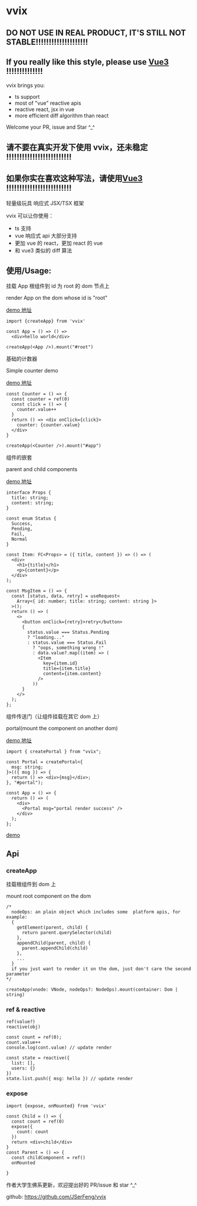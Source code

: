 # vvix

## DO NOT USE IN REAL PRODUCT, IT'S STILL NOT STABLE!!!!!!!!!!!!!!!!!!!!

## If you really like this style, please use [Vue3](https://github.com/vuejs/vue-next) !!!!!!!!!!!!!!

vvix brings you:

- ts support
- most of "vue" reactive apis
- reactive react, jsx in vue
- more efficient diff algorithm than react

Welcome your PR, issue and Star ^\_^

## 请不要在真实开发下使用 vvix，还未稳定 !!!!!!!!!!!!!!!!!!!!!!!!!

## 如果你实在喜欢这种写法，请使用[Vue3](https://github.com/vuejs/vue-next) !!!!!!!!!!!!!!!!!!!!!!!!!

轻量级玩具 响应式 JSX/TSX 框架

vvix 可以让你使用：

- ts 支持
- vue 响应式 api 大部分支持
- 更加 vue 的 react，更加 react 的 vue
- 和 vue3 类似的 diff 算法

## 使用/Usage:

挂载 App 根组件到 id 为 root 的 dom 节点上

render App on the dom whose id is "root"

[demo 地址](https://codesandbox.io/s/eloquent-easley-us90x?file=/src/App.tsx)

```
import {createApp} from 'vvix'

const App = () => () =>
  <div>hello world</div>

createApp(<App />).mount("#root")
```

基础的计数器

Simple counter demo

[demo 地址](https://codesandbox.io/s/eloquent-easley-us90x?file=/src/Counter.tsx)

```
const Counter = () => {
  const counter = ref(0)
  const click = () => {
    counter.value++
  }
  return () => <div onClick={click}>
    counter: {counter.value}
  </div>
}

createApp(<Counter />).mount("#app")
```

组件的嵌套

parent and child components

[demo 地址](https://codesandbox.io/s/eloquent-easley-us90x?file=/src/MsgItem.tsx:49-166)

```
interface Props {
  title: string;
  content: string;
}

const enum Status {
  Success,
  Pending,
  Fail,
  Normal
}

const Item: FC<Props> = ({ title, content }) => () => (
  <div>
    <h1>{title}</h1>
    <p>{content}</p>
  </div>
);

const MsgItem = () => {
  const [status, data, retry] = useRequest<
    Array<{ id: number; title: string; content: string }>
  >();
  return () => (
    <>
      <button onClick={retry}>retry</button>
      {
        status.value === Status.Pending
        ? "loading..."
        : status.value === Status.Fail
          ? "oops, something wrong !"
          : data.value?.map((item) => (
            <Item
              key={item.id}
              title={item.title}
              content={item.content}
            />
          ))
      }
    </>
  );
};
```

组件传送门（让组件挂载在其它 dom 上）

portal(mount the component on another dom)

[demo 地址](https://codesandbox.io/s/eloquent-easley-us90x?file=/src/Modal.tsx:0-271)

```
import { createPortal } from "vvix";

const Portal = createPortal<{
  msg: string;
}>(({ msg }) => {
  return () => <div>{msg}</div>;
}, "#portal");

const App = () => {
  return () => (
    <div>
      <Portal msg="portal render success" />
    </div>
  );
};
```

[demo](https://codesandbox.io/s/eloquent-easley-us90x?file=/src/App.tsx)

## Api

### createApp

挂载根组件到 dom 上

mount root component on the dom

```
/*
  nodeOps: an plain object which includes some  platform apis, for example:
  {
    getElement(parent, child) {
      return parent.querySelector(child)
    },
    appendChild(parent, child) {
      parent.appendChild(child)
    },
    ...
  }
  if you just want to render it on the dom, just don't care the second parameter
*/

createApp(vnode: VNode, nodeOps?: NodeOps).mount(container: Dom | string)
```

### ref & reactive

```
ref(value?)
reactive(obj)

const count = ref(0);
count.value++
console.log(cont.value) // update render

const state = reactive({
  list: [],
  users: {}
})
state.list.push({ msg: hello }) // update render
```

### expose

```
import {expose, onMounted} from 'vvix'

const Child = () => {
  const count = ref(0)
  expose({
    count: count
  })
  return <div>child</div>
}
const Parent = () => {
  const childComponent = ref()
  onMounted

}
```

作者大学生佛系更新，欢迎提出好的 PR/issue 和 star ^\_^

github: https://github.com/JSerFeng/vvix
